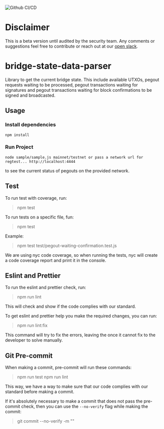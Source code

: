 ![Github CI/CD](https://github.com/rsksmart/bridge-state-data-parser/actions/workflows/workflow.yml/badge.svg)

# Disclaimer

This is a beta version until audited by the security team. Any comments or suggestions feel free to contribute or reach out at our [open slack](https://developers.rsk.co/slack).

# bridge-state-data-parser

Library to get the current bridge state. This include available UTXOs, pegout requests waiting to be processed, pegout transactions waiting for signatures and pegout transactions waiting for block confirmations to be signed and broadcasted.

## Usage

### Install dependencies

```
npm install
```

### Run Project

```
node sample/sample.js mainnet/testnet or pass a network url for regtest... http://localhost:4444
```

to see the current status of pegouts on the provided network.

## Test

To run test with coverage, run:

> npm test

To run tests on a specific file, fun:

> npm test <testfilepath>

Example:

> npm test test/pegout-waiting-confirmation.test.js

We are using nyc code coverage, so when running the tests, nyc will create a code coverage report and print it in the console.

## Eslint and Prettier

To run the eslint and prettier check, run:

> npm run lint

This will check and show if the code complies with our standard.

To get eslint and prettier help you make the required changes, you can run:

> npm run lint:fix

This command will try to fix the errors, leaving the once it cannot fix to the developer to solve manually.

## Git Pre-commit

When making a commit, pre-commit will run these commands:

> npm run test
> npm run lint

This way, we have a way to make sure that our code complies with our standard before making a commit.

If it's absolutely necessary to make a commit that does not pass the pre-commit check, then you can use the `--no-verify` flag while making the commit:

> git commit --no-verify -m "<the commit message>"
